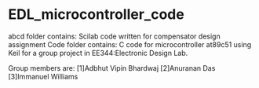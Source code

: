 # EDL_microcontroller_code

abcd folder contains: Scilab code written for compensator design assignment
Code folder contains: C code for microcontroller at89c51 using Keil for a group project in EE344:Electronic Design Lab.

Group members are:
[1]Adbhut Vipin Bhardwaj [2]Anuranan Das [3]Immanuel Williams
